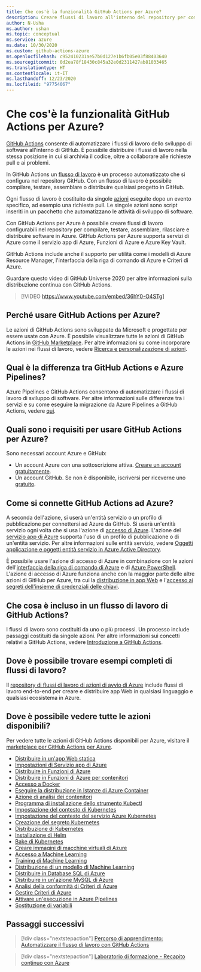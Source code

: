 ```yaml
---
title: Che cos'è la funzionalità GitHub Actions per Azure?
description: Creare flussi di lavoro all'interno del repository per compilare, testare, assemblare, rilasciare e distribuire software in Azure.
author: N-Usha
ms.author: ushan
ms.topic: conceptual
ms.service: azure
ms.date: 10/30/2020
ms.custom: github-actions-azure
ms.openlocfilehash: c952410231ae57b0d127e1b6fb05e03f88403640
ms.sourcegitcommit: 0d2ea78f18430c845a32e0d2311427ab81033465
ms.translationtype: HT
ms.contentlocale: it-IT
ms.lasthandoff: 12/23/2020
ms.locfileid: "97754067"
---
```

# <a name="what-is-github-actions-for-azure"></a>Che cos'è la funzionalità GitHub Actions per Azure?

[GitHub Actions](https://help.github.com/articles/about-github-actions) consente di automatizzare i flussi di lavoro dello sviluppo di software all'interno di GitHub. È possibile distribuire i flussi di lavoro nella stessa posizione in cui si archivia il codice, oltre a collaborare alle richieste pull e ai problemi.

In GitHub Actions un [flusso di lavoro](https://help.github.com/articles/about-github-actions#workflow) è un processo automatizzato che si configura nel repository GitHub. Con un flusso di lavoro è possibile compilare, testare, assemblare o distribuire qualsiasi progetto in GitHub.

Ogni flusso di lavoro è costituito da singole [azioni](https://docs.github.com/en/free-pro-team@latest/actions/learn-github-actions/introduction-to-github-actions) eseguite dopo un evento specifico, ad esempio una richiesta pull.  Le singole azioni sono script inseriti in un pacchetto che automatizzano le attività di sviluppo di software.

Con GitHub Actions per Azure è possibile creare flussi di lavoro configurabili nel repository per compilare, testare, assemblare, rilasciare e distribuire software in Azure. GitHub Actions per Azure supporta servizi di Azure come il servizio app di Azure, Funzioni di Azure e Azure Key Vault.

GitHub Actions include anche il supporto per utilità come i modelli di Azure Resource Manager, l'interfaccia della riga di comando di Azure e Criteri di Azure.

Guardare questo video di GitHub Universe 2020 per altre informazioni sulla distribuzione continua con GitHub Actions.  

> [!VIDEO https://www.youtube.com/embed/36hY0-O4STg]

## <a name="why-should-i-use-github-actions-for-azure"></a>Perché usare GitHub Actions per Azure?

Le azioni di GitHub Actions sono sviluppate da Microsoft e progettate per essere usate con Azure. È possibile visualizzare tutte le azioni di GitHub Actions in [GitHub Marketplace](https://github.com/marketplace?query=Azure&type=actions). Per altre informazioni su come incorporare le azioni nei flussi di lavoro, vedere [Ricerca e personalizzazione di azioni](https://docs.github.com/en/free-pro-team@latest/actions/learn-github-actions/finding-and-customizing-actions).

## <a name="what-is-the-difference-between-github-actions-and-azure-pipelines"></a>Qual è la differenza tra GitHub Actions e Azure Pipelines?

Azure Pipelines e GitHub Actions consentono di automatizzare i flussi di lavoro di sviluppo di software. Per altre informazioni sulle differenze tra i servizi e su come eseguire la migrazione da Azure Pipelines a GitHub Actions, vedere [qui](https://docs.github.com/en/free-pro-team@latest/actions/learn-github-actions/migrating-from-azure-pipelines-to-github-actions).

## <a name="what-do-i-need-to-use-github-actions-for-azure"></a>Quali sono i requisiti per usare GitHub Actions per Azure?

Sono necessari account Azure e GitHub:

* Un account Azure con una sottoscrizione attiva. [Creare un account gratuitamente](https://azure.microsoft.com/free/?WT.mc_id=A261C142F).
* Un account GitHub. Se non è disponibile, iscriversi per riceverne uno [gratuito](https://github.com/join).  

## <a name="how-do-i-connect-github-actions-and-azure"></a>Come si connette GitHub Actions ad Azure?

A seconda dell'azione, si userà un'entità servizio o un profilo di pubblicazione per connettersi ad Azure da GitHub. Si userà un'entità servizio ogni volta che si usa l'azione di [accesso di Azure](https://github.com/marketplace/actions/azure-login). L'azione del [servizio app di Azure](https://github.com/marketplace/actions/azure-webapp) supporta l'uso di un profilo di pubblicazione o di un'entità servizio. Per altre informazioni sulle entità servizio, vedere [Oggetti applicazione e oggetti entità servizio in Azure Active Directory](https://docs.microsoft.com/azure/active-directory/develop/app-objects-and-service-principals#service-principal-object).  

È possibile usare l'azione di accesso di Azure in combinazione con le azioni dell'[interfaccia della riga di comando di Azure](https://github.com/marketplace/actions/azure-cli-action) e di [Azure PowerShell](https://github.com/marketplace/actions/azure-powershell-action). L'azione di accesso di Azure funziona anche con la maggior parte delle altre azioni di GitHub per Azure, tra cui la [distribuzione in app Web](https://github.com/marketplace/actions/azure-webapp) e l'[accesso ai segreti dell'insieme di credenziali delle chiavi](https://github.com/marketplace/actions/azure-key-vault-get-secrets).

## <a name="what-is-included-in-a-github-actions-workflow"></a>Che cosa è incluso in un flusso di lavoro di GitHub Actions?

I flussi di lavoro sono costituiti da uno o più processi. Un processo include passaggi costituiti da singole azioni. Per altre informazioni sui concetti relativi a GitHub Actions, vedere [Introduzione a GitHub Actions](https://docs.github.com/en/free-pro-team@latest/actions/learn-github-actions/introduction-to-github-actions).  

## <a name="where-can-i-see-complete-workflow-examples"></a>Dove è possibile trovare esempi completi di flussi di lavoro?

Il [repository di flussi di lavoro di azioni di avvio di Azure](https://github.com/Azure/actions-workflow-samples) include flussi di lavoro end-to-end per creare e distribuire app Web in qualsiasi linguaggio e qualsiasi ecosistema in Azure.

## <a name="where-can-i-see-all-the-available-actions"></a>Dove è possibile vedere tutte le azioni disponibili?

Per vedere tutte le azioni di GitHub Actions disponibili per Azure, visitare il [marketplace per GitHub Actions per Azure](https://github.com/marketplace?query=Azure&type=actions).

* [Distribuire in un'app Web statica](/azure/static-web-apps/getting-started?tabs=angular)
* [Impostazioni di Servizio app di Azure](https://github.com/Azure/appservice-settings)  
* [Distribuire in Funzioni di Azure](https://github.com/Azure/functions-action)  
* [Distribuire in Funzioni di Azure per contenitori](https://github.com/Azure/webapps-container-deploy)  
* [Accesso a Docker](https://github.com/Azure/docker-login)  
* [Eseguire la distribuzione in Istanze di Azure Container](https://github.com/Azure/aci-deploy)
* [Azione di analisi dei contenitori](https://github.com/Azure/container-scan)
* [Programma di installazione dello strumento Kubectl](https://github.com/Azure/setup-kubectl)  
* [Impostazione del contesto di Kubernetes](https://github.com/Azure/k8s-set-context)  
* [Impostazione del contesto del servizio Azure Kubernetes](https://github.com/Azure/aks-set-context)  
* [Creazione del segreto Kubernetes](https://github.com/Azure/k8s-create-secret)  
* [Distribuzione di Kubernetes](https://github.com/Azure/k8s-deploy)  
* [Installazione di Helm](https://github.com/Azure/setup-helm)  
* [Bake di Kubernetes](https://github.com/Azure/k8s-bake)  
* [Creare immagini di macchine virtuali di Azure](https://github.com/Azure/build-vm-image)
* [Accesso a Machine Learning](https://github.com/Azure/aml-workspace)
* [Training di Machine Learning](https://github.com/Azure/aml-run)
* [Distribuzione di un modello di Machine Learning](https://github.com/Azure/aml-deploy)
* [Distribuire in Database SQL di Azure](https://github.com/Azure/sql-action)  
* [Distribuire in un'azione MySQL di Azure](https://github.com/Azure/mysql-action)  
* [Analisi della conformità di Criteri di Azure](https://github.com/Azure/policy-compliance-scan)
* [Gestire Criteri di Azure](https://github.com/Azure/manage-azure-policy)
* [Attivare un'esecuzione in Azure Pipelines](https://github.com/Azure/pipelines)  
* [Sostituzione di variabili](https://github.com/Microsoft/variable-substitution)

## <a name="next-steps"></a>Passaggi successivi

> [!div class="nextstepaction"]
> [Percorso di apprendimento: Automatizzare il flusso di lavoro con GitHub Actions](https://docs.microsoft.com/learn/modules/github-actions-automate-tasks/)

> [!div class="nextstepaction"]
> [Laboratorio di formazione - Recapito continuo con Azure](https://lab.github.com/githubtraining/github-actions:-continuous-delivery-with-azure)
